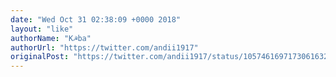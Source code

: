 ```yaml
---
date: "Wed Oct 31 02:38:09 +0000 2018"
layout: "like"
authorName: "K☭ba"
authorUrl: "https://twitter.com/andii1917"
originalPost: "https://twitter.com/andii1917/status/1057461697173061632"
---
```

